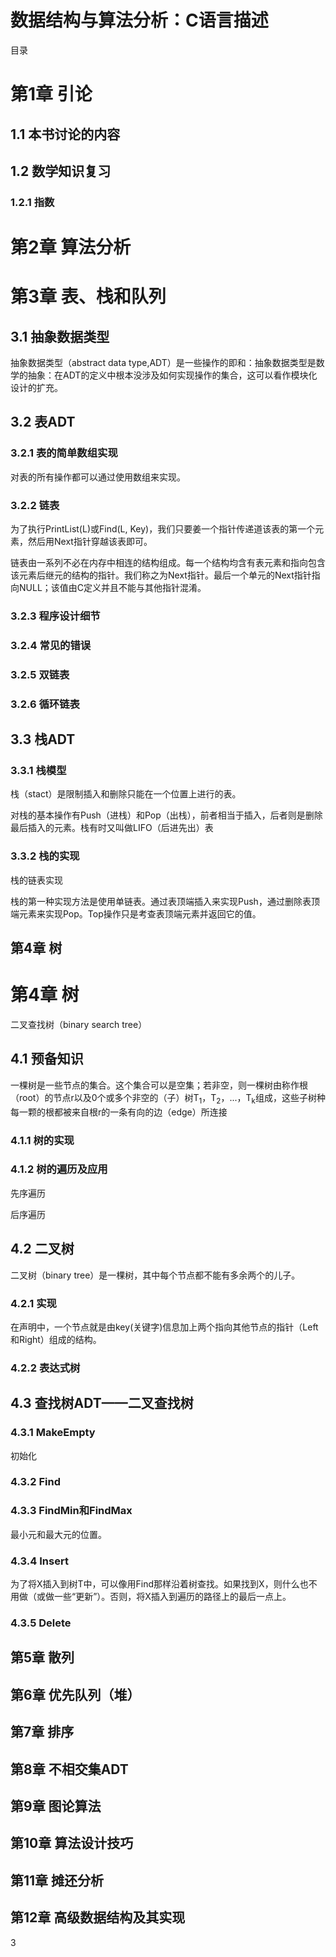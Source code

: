# 数据结构与算法分析：C语言描述 #

目录

# 第1章 引论 #

## 1.1 本书讨论的内容 ##

## 1.2 数学知识复习 ##

### 1.2.1 指数 ###

# 第2章 算法分析 #

# 第3章 表、栈和队列 #

## 3.1 抽象数据类型 ##

抽象数据类型（abstract data type,ADT）是一些操作的即和：抽象数据类型是数学的抽象：在ADT的定义中根本没涉及如何实现操作的集合，这可以看作模块化设计的扩充。

## 3.2 表ADT ##

### 3.2.1 表的简单数组实现 ###

对表的所有操作都可以通过使用数组来实现。

### 3.2.2 链表 ###

为了执行PrintList(L)或Find(L, Key)，我们只要姜一个指针传递道该表的第一个元素，然后用Next指针穿越该表即可。

链表由一系列不必在内存中相连的结构组成。每一个结构均含有表元素和指向包含该元素后继元的结构的指针。我们称之为Next指针。最后一个单元的Next指针指向NULL；该值由C定义并且不能与其他指针混淆。

### 3.2.3 程序设计细节 ###

### 3.2.4 常见的错误 ###

### 3.2.5 双链表 ###

### 3.2.6 循环链表 ###

## 3.3 栈ADT ##

### 3.3.1 栈模型 ###

栈（stact）是限制插入和删除只能在一个位置上进行的表。

对栈的基本操作有Push（进栈）和Pop（出栈），前者相当于插入，后者则是删除最后插入的元素。栈有时又叫做LIFO（后进先出）表

### 3.3.2 栈的实现 ###

栈的链表实现

栈的第一种实现方法是使用单链表。通过表顶端插入来实现Push，通过删除表顶端元素来实现Pop。Top操作只是考查表顶端元素并返回它的值。

## 第4章 树 ##

# 第4章 树 #
二叉查找树（binary search tree）

## 4.1 预备知识 ##
一棵树是一些节点的集合。这个集合可以是空集；若非空，则一棵树由称作根（root）的节点r以及0个或多个非空的（子）树T<sub>1</sub>，T<sub>2</sub>，...，T<sub>k</sub>组成，这些子树种每一颗的根都被来自根r的一条有向的边（edge）所连接

### 4.1.1 树的实现 ###

### 4.1.2 树的遍历及应用 ###
先序遍历

后序遍历

## 4.2 二叉树 ##
二叉树（binary tree）是一棵树，其中每个节点都不能有多余两个的儿子。
### 4.2.1 实现 ###
在声明中，一个节点就是由key(关键字)信息加上两个指向其他节点的指针（Left和Right）组成的结构。
### 4.2.2 表达式树 ###


## 4.3 查找树ADT——二叉查找树 ##

### 4.3.1 MakeEmpty ###
初始化

### 4.3.2 Find ###

### 4.3.3 FindMin和FindMax ###
最小元和最大元的位置。

### 4.3.4 Insert ###
为了将X插入到树T中，可以像用Find那样沿着树查找。如果找到X，则什么也不用做（或做一些“更新”）。否则，将X插入到遍历的路径上的最后一点上。


### 4.3.5 Delete ###



## 第5章 散列 ##

## 第6章 优先队列（堆） ##

## 第7章 排序 ##

## 第8章 不相交集ADT ##

## 第9章 图论算法 ##

## 第10章 算法设计技巧 ##

## 第11章 摊还分析 ##

## 第12章 高级数据结构及其实现 ##

3